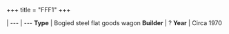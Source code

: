 +++
title = "FFF1"
+++

 |
--- | ---
**Type** | Bogied steel flat goods wagon
**Builder** | ?
**Year** | Circa 1970